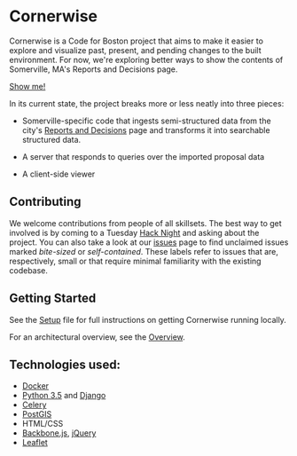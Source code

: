 Cornerwise
==========

Cornerwise is a Code for Boston project that aims to make it easier to
explore and visualize past, present, and pending changes to the built
environment.  For now, we're exploring better ways to show the contents
of Somerville, MA's Reports and Decisions page.

[Show me!](https://www.cornerwise.org)

In its current state, the project breaks more or less neatly into three
pieces:

- Somerville-specific code that ingests semi-structured data from the city's [Reports and Decisions](http://www.somervillema.gov/departments/planning-board/reports-and-decisions) page and transforms it into searchable structured data.
  
- A server that responds to queries over the imported proposal data
  
- A client-side viewer


Contributing
----------

We welcome contributions from people of all skillsets.  The best way to
get involved is by coming to a Tuesday
[Hack Night](http://www.meetup.com/Code-for-Boston/) and asking about the
project.  You can also take a look at our [issues](https://github.com/codeforboston/cornerwise/issues) page to find
unclaimed issues marked *bite-sized* or *self-contained*.  These labels
refer to issues that are, respectively, small or that require minimal
familiarity with the existing codebase.


Getting Started
-----------

See the [Setup](SETUP.org) file for full instructions on getting
Cornerwise running locally.

For an architectural overview, see the [Overview](docs/Overview.md).


Technologies used: 
----------

- [Docker](https://www.docker.com)
- [Python 3.5](https://www.python.org) and [Django](https://www.djangoproject.com)
- [Celery](http://www.celeryproject.org/)
- [PostGIS](http://postgis.net)
- HTML/CSS
- [Backbone.js](http://backbonejs.org), [jQuery](http://jquery.com/)
- [Leaflet](http://leafletjs.com/)
